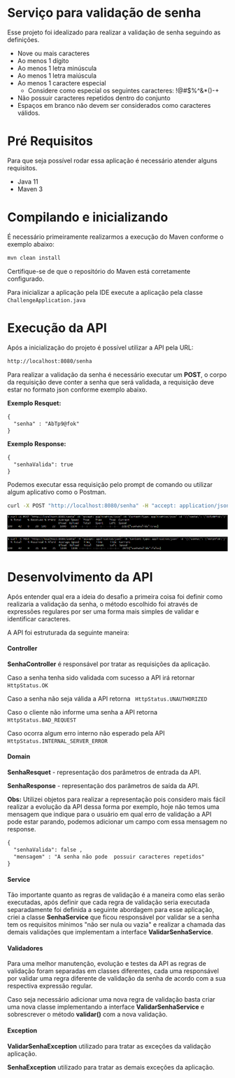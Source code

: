 # Serviço para validação de senha

Esse projeto foi idealizado para realizar a validação de senha seguindo as definições.

- Nove ou mais caracteres
- Ao menos 1 dígito
- Ao menos 1 letra minúscula
- Ao menos 1 letra maiúscula
- Ao menos 1 caractere especial
  - Considere como especial os seguintes caracteres: !@#$%^&*()-+
- Não possuir caracteres repetidos dentro do conjunto
- Espaços em branco não devem ser considerados como caracteres válidos.

# Pré Requisitos
Para que seja possível rodar essa aplicação é necessário atender alguns requisitos.

- Java 11
- Maven 3

# Compilando e inicializando
É necessário primeiramente realizarmos a execução do Maven conforme o exemplo abaixo:
  
```bash
mvn clean install 
```
Certifique-se de que o repositório do Maven está corretamente configurado.

Para inicializar a aplicação pela IDE execute a aplicação pela classe  `ChallengeApplication.java`

# Execução da API

Após a inicialização do projeto é possível utilizar a API pela URL: 

```bash
http://localhost:8080/senha
```
Para realizar a validação da senha é necessário executar um **POST**, o corpo da requisição deve conter a senha que será validada, a requisição deve estar no formato json conforme exemplo abaixo.

**Exemplo Resquet:**

```
{
  "senha" : "AbTp9@fok"
}
```

**Exemplo Response:**

```
{
  "senhaValida": true
}
```

Podemos executar essa requisição pelo prompt de comando ou utilizar algum aplicativo como o Postman.

```bash
curl -X POST "http://localhost:8080/senha" -H "accept: application/json" -H "Content-Type: application/json" -d "{\"senha\": \"AbTp9@fok\"}"

```
![](src/main/resources/imagens/ValidacaoDeSenhaTrue.PNG)

![](src/main/resources/imagens/ValidacaoDeSenhaFalse.PNG)

# Desenvolvimento da API

Após entender qual era a ideia do desafio a primeira coisa foi definir como realizaria a validação da senha, o método escolhido foi através de expressões regulares por ser uma forma mais simples de validar e identificar caracteres.

A API  foi estruturada da seguinte maneira:

#### Controller

 **SenhaController** é responsável por tratar as requisições da aplicação.

Caso a senha tenha sido validada com sucesso a API irá retornar ` HttpStatus.OK`


Caso a senha não seja válida a API retorna ` HttpStatus.UNAUTHORIZED`


Caso o cliente não informe uma senha a API retorna ` HttpStatus.BAD_REQUEST`


Caso ocorra algum erro  interno  não esperado pela API ` HttpStatus.INTERNAL_SERVER_ERROR`


#### Domain

 **SenhaResquet**  - representação dos parâmetros de entrada da API.

 **SenhaResponse** - representação dos parâmetros de saída da API.

**Obs:** Utilizei objetos para realizar a representação pois considero mais fácil realizar a evolução da API dessa forma por exemplo, hoje não temos uma mensagem que indique para o usuário em qual erro de validação a API pode estar parando, podemos adicionar um campo com essa mensagem no response.

```
{
  "senhaValida": false ,
  "mensagem" : "A senha não pode  possuir caracteres repetidos"
}
```
#### Service

Tão importante quanto as regras de validação é a maneira como elas serão executadas, após definir que cada regra de validação seria executada separadamente foi definida a seguinte abordagem para esse aplicação, criei a classe **SenhaService** que ficou responsável por validar se a senha tem os requisitos mínimos "não ser nula ou vazia" e realizar a chamada das demais validações que implementam a interface **ValidarSenhaService**.

#### Validadores

Para uma melhor manutenção, evolução e testes da API as regras de validação foram separadas em 
classes diferentes, cada uma responsável por validar uma regra diferente de validação da senha de acordo com a sua respectiva expressão regular.

Caso seja necessário adicionar uma nova regra de validação basta criar uma nova classe implementando a interface **ValidarSenhaService** e sobrescrever o método **validar()** com a nova validação.

#### Exception

**ValidarSenhaException** utilizado para tratar as exceções da validação aplicação.

**SenhaException** utilizado para tratar as demais exceções da aplicação.

